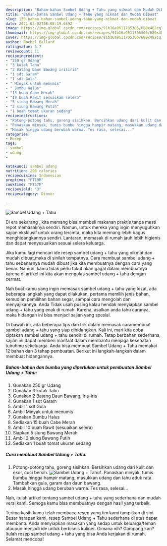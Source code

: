 ```yaml
---
description: "Bahan-bahan Sambel Udang + Tahu yang nikmat dan Mudah Dibuat"
title: "Bahan-bahan Sambel Udang + Tahu yang nikmat dan Mudah Dibuat"
slug: 139-bahan-bahan-sambel-udang-tahu-yang-nikmat-dan-mudah-dibuat
date: 2021-03-02T08:08:19.689Z
image: https://img-global.cpcdn.com/recipes/91b16a9611705306/680x482cq70/sambel-udang-tahu-foto-resep-utama.jpg
thumbnail: https://img-global.cpcdn.com/recipes/91b16a9611705306/680x482cq70/sambel-udang-tahu-foto-resep-utama.jpg
cover: https://img-global.cpcdn.com/recipes/91b16a9611705306/680x482cq70/sambel-udang-tahu-foto-resep-utama.jpg
author: Rachel Ballard
ratingvalue: 3.7
reviewcount: 11
recipeingredient:
- "250 gr Udang"
- "3 kotak Tahu"
- "2 Batang Daun Bawang irisiris"
- "1 sdt Garam"
- "1 sdt Gula"
- " Minyak untuk menumis"
- " Bumbu Halus"
- "15 buah Cabe Merah"
- "10 buah Rawit sesuaikan selera"
- "5 siung Bawang Merah"
- "2 siung Bawang Putih"
- "1 buah tomat ukuran sedang"
recipeinstructions:
- "Potong-potong tahu, goreng sisihkan. Bersihkan udang dari kulit dan ekor, cuci bersih."
- "Panaskan minyak, tumis bumbu hingga hampir matang, masukkan udang dan tahu aduk rata. Tambahkan gula, garam dan daun bawang."
- "Masak hingga udang berubah warna. Tes rasa, selesai..."
categories:
- Resep
tags:
- sambel
- udang
- 

katakunci: sambel udang  
nutrition: 296 calories
recipecuisine: Indonesian
preptime: "PT19M"
cooktime: "PT57M"
recipeyield: "3"
recipecategory: Dinner

---
```



![Sambel Udang + Tahu](https://img-global.cpcdn.com/recipes/91b16a9611705306/680x482cq70/sambel-udang-tahu-foto-resep-utama.jpg)

Di era  sekarang , kita memang bisa membeli makanan praktis tanpa mesti repot memasaknya sendiri. Namun, untuk mereka yang ingin menyuguhkan sajian eksklusif untuk orang tercinta, maka kita memang lebih bagus menghidangkannya sendiri. Lantaran, memasak di rumah jauh lebih higienis dan dapat menyesuaikan sesuai selera keluarga.

Jika kamu lagi mencari ide resep sambel udang + tahu yang nikmat dan mudah dibuat,maka di sinilah tempatnya. Cara membuat sambel udang + tahu  sebenarnya mudah dibuat jika kita membuatnya dengan cara yang benar. Namun, kamu tidak perlu takut akan gagal dalam membuatnya 
karena di artikel ini kita akan mengulas sambel udang + tahu dengan cermat.  



Nah buat kamu yang ingin memasak sambel udang + tahu yang lezat, ada beberapa langkah yang dapat dilakukan, pertama memilih jenis bahan, kemudian pemilihan bahan segar, sampai cara mengolah dan menyajikannya. Anda Tidak usah pusing kalau hendak menyiapkan sambel udang + tahu yang enak di rumah. Karena, asalkan anda  tahu caranya, maka hidangan ini bisa menjadi sajian yang spesial.

Di bawah ini, ada beberapa tips dan trik dalam memasak caramembuat sambel udang + tahu yang siap dihidangkan. Kali ini, mari kita coba ciptakan sambel udang + tahu sendiri di rumah. Tetap berbahan sederhana, sajian ini dapat memberi manfaat dalam membantu menjaga kesehatan tubuhmu sekeluarga. Anda bisa membuat Sambel Udang + Tahu memakai 12 bahan dan 3 tahap pembuatan. Berikut ini langkah-langkah dalam membuat hidangannya.

<!--inarticleads1-->

##### Bahan-bahan dan bumbu yang diperlukan untuk pembuatan Sambel Udang + Tahu:

1. Gunakan 250 gr Udang
1. Gunakan 3 kotak Tahu
1. Gunakan 2 Batang Daun Bawang, iris-iris
1. Gunakan 1 sdt Garam
1. Ambil 1 sdt Gula
1. Ambil  Minyak untuk menumis
1. Gunakan  Bumbu Halus
1. Sediakan 15 buah Cabe Merah
1. Ambil 10 buah Rawit (sesuaikan selera)
1. Siapkan 5 siung Bawang Merah
1. Ambil 2 siung Bawang Putih
1. Sediakan 1 buah tomat ukuran sedang




<!--inarticleads2-->

##### Cara membuat Sambel Udang + Tahu:

1. Potong-potong tahu, goreng sisihkan. Bersihkan udang dari kulit dan ekor, cuci bersih.
<img src="https://img-global.cpcdn.com/steps/667880c118dfd6a4/160x128cq70/sambel-udang-tahu-langkah-memasak-1-foto.jpg" alt="Sambel Udang + Tahu">1. Panaskan minyak, tumis bumbu hingga hampir matang, masukkan udang dan tahu aduk rata. Tambahkan gula, garam dan daun bawang.
1. Masak hingga udang berubah warna. Tes rasa, selesai...




Nah, itulah artikel tentang  sambel udang + tahu  yang sederhana dan mudah versi kami. Semoga kamu bisa membuatnya dengan hasil yang terbaik. 

Terima kasih kamu telah membaca resep yang tim kami tampilkan di sini. Besar harapan kami, resep  Sambel Udang + Tahu sederhana di atas dapat membantu Anda menyiapkan masakan yang sedap untuk keluarga/teman ataupun menjadi ide untuk berbisnis kuliner. Gimana nih? Gampang kan? Itulah resep sambel udang + tahu yang bisa Anda kerjakan di rumah. Selamat mencoba!

